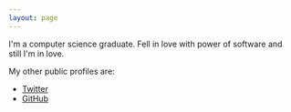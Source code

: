 ```yaml
---
layout: page
---
```


I'm a computer science graduate. Fell in love with power of software and still I'm in love.

My other public profiles are:

* [Twitter](https://twitter.com/uberbinge)
* [GitHub](http://github.com/waah42)


